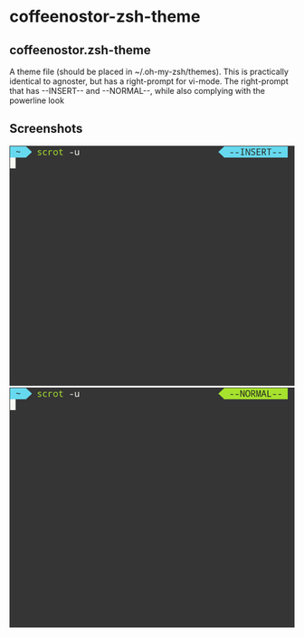 # coffeenostor-zsh-theme

## coffeenostor.zsh-theme
A theme file (should be placed in ~/.oh-my-zsh/themes).
This is practically identical to agnoster, but has a right-prompt for vi-mode.
The right-prompt that has --INSERT-- and --NORMAL--, while also complying with the powerline look

## Screenshots
![--INSERT--](--INSERT--.png)
![--NORMAL--](--NORMAL--.png)
